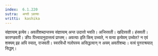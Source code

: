```yaml
---
index:  6.1.220
sutra:  अन्तो ऽवत्याः
vritti:  kashika 
---
```


संज्ञायाम् इत्येव। अवतीशब्दान्तस्य संज्ञायाम् अन्त उदात्तो भवति। अजिरवती। खदिरवती। हंसवती। कारण्डवती। ङीपः पित्त्वादनुदात्तत्वं प्राप्तम्। अवत्याः इति किम् उच्यते, न वत्या इत्येवम् उच्येत? न एवं शक्यम् इह अपि स्यात्, राजवती। स्वरविधौ नलोपस्य असिद्धत्वान् न अयम् अवतीशब्दः। वत्वं पुनराश्रयात् सिद्धम्।

